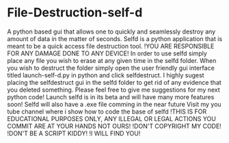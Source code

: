 # File-Destruction-self-d
A python based gui that allows one to quickly and seamlessly 
destroy any amount of data in the matter of seconds. Selfd is 
a python application that is meant 
to be a quick access file destruction tool.
!YOU ARE RESPONSIBLE FOR ANY DAMAGE DONE TO ANY
DEVICE!
In order to use selfd simply place any file you 
wish to erase at any given time in the selfd folder.
When you wish to destruct the folder simply open the 
user friendly gui interface titled launch-self-d.py in 
python and click selfdestruct.
I highly sugest placing the selfdestruct gui in the selfd
folder to get rid of any evidence that you deleted something.
Please feel free to give me suggestions for my next python code!
Launch selfd is in its beta and will have many more features soon!
Selfd will also have a .exe file comming in the near future
Visit my you tube channel where i show how to code the base of selfd
!THIS IS FOR EDUCATIONAL PURPOSES ONLY, ANY ILLEGAL OR LEGAL ACTIONS
YOU COMMIT ARE AT YOUR HANDS NOT OURS!
!DON'T COPYRIGHT MY CODE!
!DON'T BE A SCRIPT KIDDY!
!I WILL FIND YOU!
